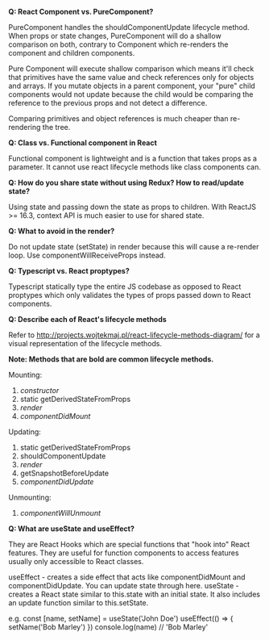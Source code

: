 **Q: React Component vs. PureComponent?**

PureComponent handles the shouldComponentUpdate lifecycle method. When props or state changes, PureComponent will do a shallow comparison on both, 
contrary to Component which re-renders the component and children components.

Pure Component will execute shallow comparison which means it'll check that primitives have the same value and check references only for objects 
and arrays. If you mutate objects in a parent component, your "pure" child components would not update because the child would be comparing the 
reference to the previous props and not detect a difference.

Comparing primitives and object references is much cheaper than re-rendering the tree.

**Q: Class vs. Functional component in React**

Functional component is lightweight and is a function that takes props as a parameter. It cannot use react lifecycle methods like class components can.

**Q: How do you share state without using Redux? How to read/update state?**

Using state and passing down the state as props to children. With ReactJS >= 16.3, context API is much easier to use for shared state.

**Q: What to avoid in the render?**

Do not update state (setState) in render because this will cause a re-render loop. Use componentWillReceiveProps instead.

**Q: Typescript vs. React proptypes?**

Typescript statically type the entire JS codebase as opposed to React proptypes which only validates the types of props passed down to React components.

**Q: Describe each of React's lifecycle methods**

Refer to http://projects.wojtekmaj.pl/react-lifecycle-methods-diagram/ for a visual representation of the lifecycle methods.

**Note: Methods that are bold are common lifecycle methods.**

Mounting:
  1. *constructor*
  2. static getDerivedStateFromProps
  3. *render*
  4. *componentDidMount*

Updating:
  1. static getDerivedStateFromProps
  2. shouldComponentUpdate
  3. *render*
  4. getSnapshotBeforeUpdate
  5. *componentDidUpdate*

Unmounting:
  1. *componentWillUnmount*

**Q: What are useState and useEffect?**

They are React Hooks which are special functions that "hook into" React features. They are useful for function components to access 
features usually only accessible to React classes.

useEffect - creates a side effect that acts like componentDidMount and componentDidUpdate. You can update state through here.
useState - creates a React state similar to this.state with an initial state. It also includes an update function similar to this.setState.

e.g.
const [name, setName] = useState('John Doe')
useEffect(() => {
  setName('Bob Marley')
})
console.log(name)   // 'Bob Marley'
